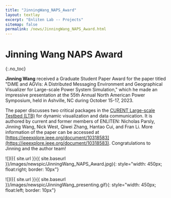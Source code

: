 ```yaml
---
title: "JinningWang_NAPS_Award"
layout: textlay
excerpt: "Enliten Lab -- Projects"
sitemap: false
permalink: /news/JinningWang_NAPS_Award.html
---
```


# Jinning Wang  NAPS Award
{:.no_toc}

**Jinning Wang** received a Graduate Student Paper Award for the paper titled "DiME and AGVis: A Distributed Messaging Environment and Geographical Visualizer for Large-scale Power System Simulation," which he made an impressive presentation at the 55th Annual North American Power Symposium, held in Ashville, NC during October 15-17, 2023. 

The paper discusses two critical packages in the [CURENT Large-scale Testbed (LTB)](../projects/LTB/) for dynamic visualization and data communication. It is authored by current and former members of ENLITEN: Nicholas Parsly, Jinning Wang, Nick West, Qiwei Zhang, Hantao Cui, and Fran Li. More information of the paper can be accessed at [https://ieeexplore.ieee.org/document/10318583](https://ieeexplore.ieee.org/document/10318583). Congratulations to Jinning and the author team!

![]({{ site.url }}{{ site.baseurl }}/images/newspic/JinningWang_NAPS_Award.jpg){: style="width: 450px; float:right; border: 10px"}


![]({{ site.url }}{{ site.baseurl }}/images/newspic/JinningWang_presenting.gif){: style="width: 450px; float:left; border: 10px"}

